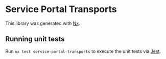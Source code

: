 # Service Portal Transports

This library was generated with [Nx](https://nx.dev).

## Running unit tests

Run `nx test service-portal-transports` to execute the unit tests via [Jest](https://jestjs.io).
